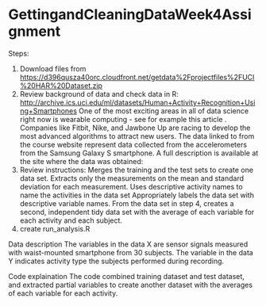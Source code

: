 # GettingandCleaningDataWeek4Assignment

Steps:

1. Download files from https://d396qusza40orc.cloudfront.net/getdata%2Fprojectfiles%2FUCI%20HAR%20Dataset.zip
2. Review background of data and check data in R: http://archive.ics.uci.edu/ml/datasets/Human+Activity+Recognition+Using+Smartphones
        One of the most exciting areas in all of data science right now is wearable computing - see for example this article . Companies           like Fitbit, Nike, and Jawbone Up are racing to develop the most advanced algorithms to attract new users. The data linked to from         the course website represent data collected from the accelerometers from the Samsung Galaxy S smartphone. A full description is             available at the site where the data was obtained:
3. Review instructions:
        Merges the training and the test sets to create one data set.
        Extracts only the measurements on the mean and standard deviation for each measurement.
        Uses descriptive activity names to name the activities in the data set
        Appropriately labels the data set with descriptive variable names.
        From the data set in step 4, creates a second, independent tidy data set with the average of each variable for each activity and           each subject.
4. create run_analysis.R

Data description
The variables in the data X are sensor signals measured with waist-mounted smartphone from 30 subjects. The variable in the data Y indicates activity type the subjects performed during recording.

Code explaination
The code combined training dataset and test dataset, and extracted partial variables to create another dataset with the averages of each variable for each activity.









